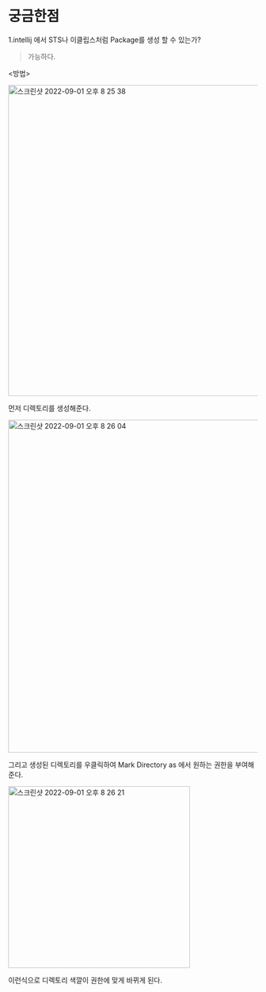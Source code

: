 # 궁금한점

1.intellij 에서 STS나 이클립스처럼 Package를 생성 할 수 있는가?
>가능하다.

<방법>

<img width="628" alt="스크린샷 2022-09-01 오후 8 25 38" src="https://user-images.githubusercontent.com/103713510/187903220-b09b467b-247d-4515-9689-f79567efe11f.png">

먼저 디렉토리를 생성해준다.

<img width="672" alt="스크린샷 2022-09-01 오후 8 26 04" src="https://user-images.githubusercontent.com/103713510/187903246-fbde2602-ecea-4996-bfa3-5db299223447.png">

그리고 생성된 디렉토리를 우클릭하여 Mark Directory as 에서 원하는 권한을 부여해준다.

<img width="367" alt="스크린샷 2022-09-01 오후 8 26 21" src="https://user-images.githubusercontent.com/103713510/187903265-a6312ad7-992b-470d-b019-86ea8aebceb2.png">

이런식으로 디렉토리 색깔이 권한에 맞게 바뀌게 된다.
